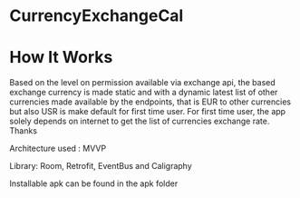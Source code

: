 # CurrencyExchangeCal

# How It Works 
Based on the level on permission available via exchange api, 
the based exchange currency is made static and with a dynamic 
latest list of other currencies made available by the endpoints,
that is EUR to other currencies but also USR is make default for
first time user. 
For first time user, the app solely depends on internet to get 
the list of currencies exchange rate. 
Thanks

Architecture used : MVVP

Library: Room, Retrofit, EventBus and Caligraphy

Installable apk can be found in the apk folder 

